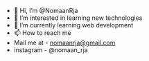 - 👋 Hi, I’m @NomaanRja
- 👀 I’m interested in learning new technologies
- 🌱 I’m currently learning web development
- 📫 How to reach me 
- Mail me at - nomaanrja@gmail.com
- instagram - @nomaan_rja
